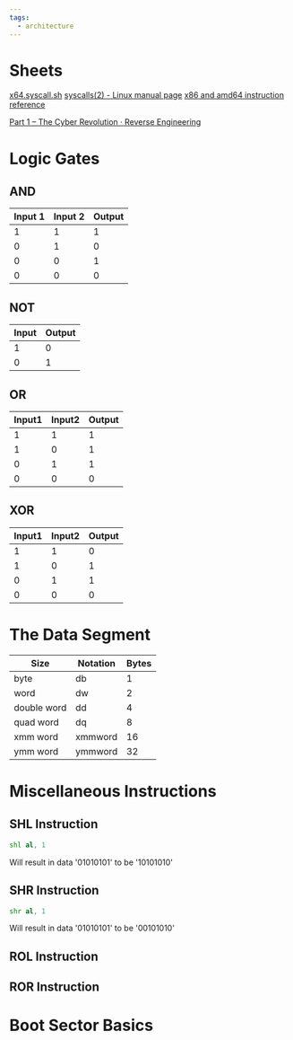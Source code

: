 ```yaml
---
tags:
  - architecture
---
```

# Sheets
[x64.syscall.sh](https://x64.syscall.sh/)
[syscalls(2) - Linux manual page](https://man7.org/linux/man-pages/man2/syscalls.2.html)
[x86 and amd64 instruction reference](https://www.felixcloutier.com/x86/)


[Part 1 – The Cyber Revolution · Reverse Engineering](https://0xinfection.github.io/reversing/pages/part-1-the-cyber-revolution.html)


# Logic Gates
## AND

| Input 1 | Input 2 | Output |
| ------- | ------- | ------ |
| 1       | 1       | 1      |
| 0       | 1       | 0      |
| 0       | 0       | 1      |
| 0       | 0       | 0      |
## NOT

| Input | Output |
| ----- | ------ |
| 1     | 0      |
| 0     | 1      |
## OR

| Input1 | Input2 | Output |
| ------ | ------ | ------ |
| 1      | 1      | 1      |
| 1      | 0      | 1      |
| 0      | 1      | 1      |
| 0      | 0      | 0      |
## XOR

| Input1 | Input2 | Output |
| ------ | ------ | ------ |
| 1      | 1      | 0      |
| 1      | 0      | 1      |
| 0      | 1      | 1      |
| 0      | 0      | 0      |
# The Data Segment

| Size        | Notation | Bytes |
| ----------- | -------- | ----- |
| byte        | db       | 1     |
| word        | dw       | 2     |
| double word | dd       | 4     |
| quad word   | dq       | 8     |
| xmm word    | xmmword  | 16    |
| ymm word    | ymmword  | 32    |

# Miscellaneous Instructions
## SHL Instruction
```asm
shl al, 1
```

Will result in data '01010101' to be '10101010'

## SHR Instruction
```asm
shr al, 1
```

Will result in data '01010101' to be '00101010'

## ROL Instruction

## ROR Instruction

# Boot Sector Basics
